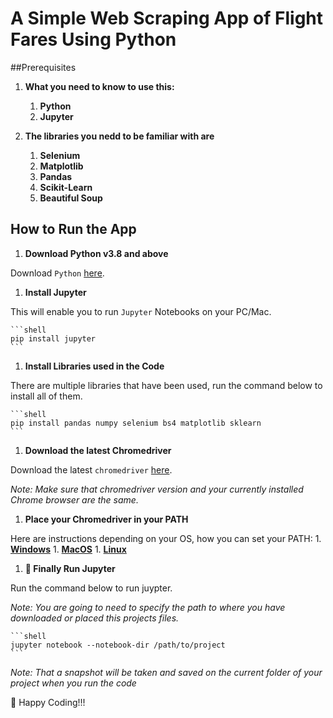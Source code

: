 <h1>A Simple Web Scraping App of Flight Fares Using Python</h1>

##Prerequisites

1. **What you need to know to use this:**
    1. **Python**
    1. **Jupyter**

1. **The libraries you nedd to be familiar with are**
    1. **Selenium**
    1. **Matplotlib**
    1. **Pandas**
    1. **Scikit-Learn**
    1. **Beautiful Soup**

## How to Run the App

1. **Download Python v3.8 and above**

Download `Python` [here](https://python.org/downloads).

1. **Install Jupyter**

This will enable you to run `Jupyter` Notebooks on your PC/Mac.

    ```shell
    pip install jupyter
    ```

1. **Install Libraries used in the Code**

There are multiple libraries that have been used, run the command below to install all of them.

    ```shell
    pip install pandas numpy selenium bs4 matplotlib sklearn
    ```

1. **Download the latest Chromedriver**

Download the latest `chromedriver` [here](https://sites.google.com/a/chromium.org/chromedriver/).

_Note: Make sure that chromedriver version and your currently installed Chrome browser are the same._

1. **Place your Chromedriver in your PATH**

Here are instructions depending on your OS, how you can set your PATH:
    1. **[Windows](https://www.computerhope.com/issues/ch000549.htm)**
    1. **[MacOS](https://coolestguidesontheplanet.com/add-shell-path-osx/)**
    1. **[Linux](https://opensource.com/article/17/6/set-path-linux)**

1. **🚀 Finally Run Jupyter**

Run the command below to run juypter.

_Note: You are going to need to specify the path to where you have downloaded or placed this projects files._

    ```shell
    jupyter notebook --notebook-dir /path/to/project
    ```

_Note: That a snapshot will be taken and saved on the current folder of your project when you run the code_

🤜 Happy Coding!!!
